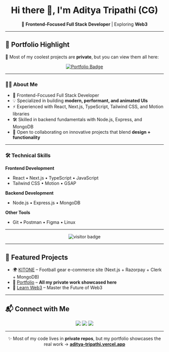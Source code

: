 <h1 align="center">Hi there 👋, I'm Aditya Tripathi (CG)</h1>  

<p align="center">
  🚀 <b>Frontend-Focused Full Stack Developer</b> | Exploring <b>Web3</b>  
</p>

---

## 🌟 Portfolio Highlight  

📂 Most of my coolest projects are **private**, but you can view them all here:  
<p align="center">
  <a href="https://aditya-tripathi.vercel.app/" target="_blank">
    <img src="https://img.shields.io/badge/🌐 Visit My Portfolio-2ea44f?style=for-the-badge&logo=vercel&logoColor=white" alt="Portfolio Badge"/>
  </a>
</p>  

---

<h3 align="left">👨‍💻 About Me</h3>

- 🎯 Frontend-Focused Full Stack Developer  
- 💡 Specialized in building **modern, performant, and animated UIs**  
- ⚡ Experienced with React, Next.js, TypeScript, Tailwind CSS, and Motion libraries  
- 🛠️ Skilled in backend fundamentals with Node.js, Express, and MongoDB  
- 🚀 Open to collaborating on innovative projects that blend **design + functionality**  

---

<h3 align="left">🛠️ Technical Skills</h3>

**Frontend Development**  
- React • Next.js • TypeScript • JavaScript  
- Tailwind CSS • Motion • GSAP  

**Backend Development**  
- Node.js • Express.js • MongoDB  

**Other Tools**  
- Git • Postman • Figma • Linux  

---

<div align="center">
  <img src="https://visitor-badge.laobi.icu/badge?page_id=adityatripathicg.adityatripathicg&" alt="visitor badge"/>
</div>  

---

## 🚀 Featured Projects  

- 🌍 [KITONE](https://k1t.in) – Football gear e-commerce site (Next.js + Razorpay + Clerk + MongoDB)  
- 💼 [Portfolio](https://aditya-tripathi.vercel.app/) – **All my private work showcased here**  
- 🛒 [Learn Web3](https://web-3-learn.vercel.app/) – Master the Future of Web3  

---

## 📬 Connect with Me  

<p align="center">
  <a href="https://www.linkedin.com/in/adityatripathicg/"><img src="https://img.shields.io/badge/LinkedIn-0077B5?style=for-the-badge&logo=linkedin&logoColor=white"/></a>
  <a href="https://x.com/ChainCoderCG"><img src="https://img.shields.io/badge/Twitter-1DA1F2?style=for-the-badge&logo=twitter&logoColor=white"/></a>
  <a href="mailto:adityatripathi3906@email.com"><img src="https://img.shields.io/badge/Email-D14836?style=for-the-badge&logo=gmail&logoColor=white"/></a>
</p>  

---

<p align="center">
  ✨ Most of my code lives in <b>private repos</b>, but my portfolio showcases the real work →  
  <a href="https://aditya-tripathi.vercel.app/"><b>aditya-tripathi.vercel.app</b></a>
</p>
